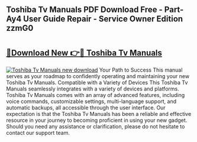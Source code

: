## Toshiba Tv Manuals PDF Download Free - Part-Ay4 User Guide Repair - Service Owner Edition zzmG0

# <h2><a href="http://cf2569.oget.top/?id=Toshiba+Tv+Manuals">🔗Download New 👉🔴 Toshiba Tv Manuals</a></h2>

[![Toshiba Tv Manuals new download](https://i.imgur.com/5g1atiW.png)](http://cf2569.oget.top/?id=Toshiba+Tv+Manuals)
Your Path to Success This manual serves as your roadmap to confidently operating and maintaining your new Toshiba Tv Manuals. Compatible with a Variety of Devices This Toshiba Tv Manuals seamlessly integrates with a variety of devices and platforms. Toshiba Tv Manuals comes with an array of advanced features, including voice commands, customizable settings, multi-language support, and automatic backups, all accessible through the user interface. Our expectation is that the Toshiba Tv Manuals has been a reliable and effective resource in your journey to becoming proficient in using your new gadget. Should you need any assistance or clarification, please do not hesitate to contact our support team.
